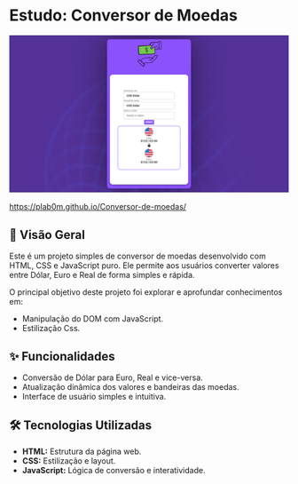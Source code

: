 # Estudo: Conversor de Moedas

![Banner do Projeto](https://raw.githubusercontent.com/Plab0m/Conversor-de-moedas/refs/heads/main/assets/Conversor%20de%20moedas.PNG)

https://plab0m.github.io/Conversor-de-moedas/

## 🚀 Visão Geral

Este é um projeto simples de conversor de moedas desenvolvido com HTML, CSS e JavaScript puro. Ele permite aos usuários converter valores entre Dólar, Euro e Real de forma simples e rápida.

O principal objetivo deste projeto foi explorar e aprofundar conhecimentos em:
- Manipulação do DOM com JavaScript.
- Estilização Css.

## ✨ Funcionalidades

- Conversão de Dólar para Euro, Real e vice-versa.
- Atualização dinâmica dos valores e bandeiras das moedas.
- Interface de usuário simples e intuitiva.

## 🛠️ Tecnologias Utilizadas

- **HTML:** Estrutura da página web.
- **CSS:** Estilização e layout.
- **JavaScript:** Lógica de conversão e interatividade.
